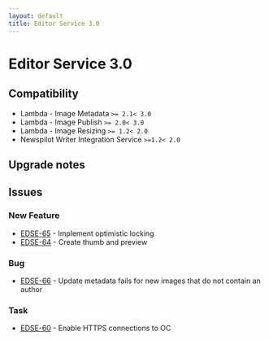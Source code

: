 ```yaml
---
layout: default
title: Editor Service 3.0
---
```

<div class="jumbotron">
    <h1>Editor Service 3.0</h1>    
    <h2>Compatibility</h2>
    <ul>
        <li>Lambda - Image Metadata <code>&gt;= 2.1</code><code>&lt; 3.0</code></li>
        <li>Lambda - Image Publish <code>&gt;= 2.0</code><code>&lt; 3.0</code></li>
        <li>Lambda - Image Resizing <code>&gt;= 1.2</code><code>&lt; 2.0</code></li>
        <li>Newspilot Writer Integration Service <code>&gt;=1.2</code><code>&lt; 2.0</code></li>
    </ul>
</div>




## Upgrade notes  
                 



## Issues  


### New Feature 

 * [EDSE-65](https://jira.infomaker.se/browse/EDSE-65) - Implement optimistic locking 
 * [EDSE-64](https://jira.infomaker.se/browse/EDSE-64) - Create thumb and preview 


### Bug 

 * [EDSE-66](https://jira.infomaker.se/browse/EDSE-66) - Update metadata fails for new images that do not contain an author 


### Task 

 * [EDSE-60](https://jira.infomaker.se/browse/EDSE-60) - Enable HTTPS connections to OC 

